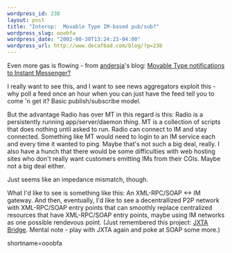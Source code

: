 ```yaml
--- 
wordpress_id: 238
layout: post
title: "Interop:  Movable Type IM-based pub/sub?"
wordpress_slug: ooobfa
wordpress_date: "2002-08-30T13:24:23-04:00"
wordpress_url: http://www.decafbad.com/blog/?p=238
---
```

<p>Even more gas is flowing - from <a href="http://www.jacobsen.no/anders/blog/">andersja</a>'s blog: <a href="http://www.jacobsen.no/anders/blog/archives/2002/08/30/movable_type_notifications_to_instant_messenger.html">Movable Type notifications to Instant Messenger?</a></p>
<p>I really want to see this, and I want to see news aggregators exploit this - why poll a feed once an hour when you can just have the feed tell you to come 'n get it?  Basic publish/subscribe model.  </p>
<p>But the advantage Radio has over MT in this regard is this:  Radio is a persistently running app/server/daemon thing.  MT is a collection of scripts that does nothing until asked to run.  Radio can connect to IM and stay connected.  Something like MT would need to login to an IM service each and every time it wanted to ping.  Maybe that's not such a big deal, really.  I also have a hunch that there would be some difficulties with web hosting sites who don't really want customers emitting IMs from their CGIs.  Maybe not a big deal either.</p>
<p>Just seems like an impedance mismatch, though.</p>
<p>What I'd like to see is something like this:  An XML-RPC/SOAP <-> IM gateway.  And then, eventually, I'd like to see a decentrallized P2P network with XML-RPC/SOAP entry points that can smoothly replace centralized resources that have XML-RPC/SOAP entry points, maybe using IM networks as one possible rendevous point.  (Just remembered this project: <a href="http://relativity.yi.org/jxta-bridge/">JXTA Bridge</a>.  Mental note - play with JXTA again and poke at SOAP some more.)</p>
<!--more-->
shortname=ooobfa

